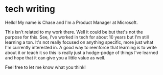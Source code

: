 # tech writing

Hello! My name is Chase and I'm a Product Manager at Microsoft.

This isn't related to my work there. Well it could be but that's not the purpose for this. 
See, I've worked in tech for about 10 years but I'm still learning a ton. It's not really focused on anything specific, more just what I'm currently interested in. A good way to reenforce that learning is to write about it or teach it so this is really just a hodge-podge of things I've learned and hope that it can give you a little value as well.

Feel free to let me know what you think!
